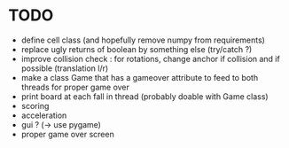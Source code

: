 # TODO
* define cell class (and hopefully remove numpy from requirements)
* replace ugly returns of boolean by something else (try/catch ?)
* improve collision check : for rotations, change anchor if collision and if possible (translation l/r)
* make a class Game that has a gameover attribute to feed to both threads for proper game over
* print board at each fall in thread (probably doable with Game class)
* scoring
* acceleration
* gui ? (-> use pygame)
* proper game over screen

